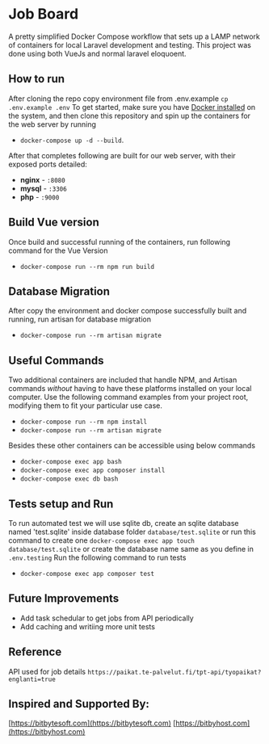 
# Job Board
A pretty simplified Docker Compose workflow that sets up a LAMP network of containers for local Laravel development and testing. This project was done using both VueJs and normal laravel eloquoent. 


## How to run

After cloning the repo copy environment file from .env.example `cp .env.example .env`
To get started, make sure you have [Docker installed](https://docs.docker.com/docker-for-mac/install/) on the system, and then clone this repository and spin up the containers for the web server by running 
- `docker-compose up -d --build`.

After that completes following are built for our web server, with their exposed ports detailed:

- **nginx** - `:8080`
- **mysql** - `:3306`
- **php** - `:9000`

## Build Vue version
Once build and successful running of the containers, run following command for the Vue Version
- `docker-compose run --rm npm run build`

## Database Migration
After copy the environment and docker compose successfully built and running, run artisan for database migration
- `docker-compose run --rm artisan migrate`


## Useful Commands 
Two additional containers are included that handle NPM, and Artisan commands *without* having to have these platforms installed on your local computer. Use the following command examples from your project root, modifying them to fit your particular use case.

- `docker-compose run --rm npm install`
- `docker-compose run --rm artisan migrate` 

Besides these other containers can be accessible using below commands

- `docker-compose exec app bash` 
- `docker-compose exec app composer install` 
- `docker-compose exec db bash` 

## Tests setup and Run
To run automated test we will use sqlite db, create an sqlite database named 'test.sqlite' inside database folder `database/test.sqlite` 
or run this command to create one `docker-compose exec app touch database/test.sqlite` 
or create the database name same as you define in `.env.testing`
Run the following command to run tests 
- `docker-compose exec app composer test` 

## Future Improvements
- Add task schedular to get jobs from API periodically
- Add caching and writiing more unit tests

## Reference
API used for job details `https://paikat.te-palvelut.fi/tpt-api/tyopaikat?englanti=true`

## Inspired and Supported By:
[https://bitbytesoft.com](https://bitbytesoft.com)
[https://bitbyhost.com](https://bitbyhost.com)
